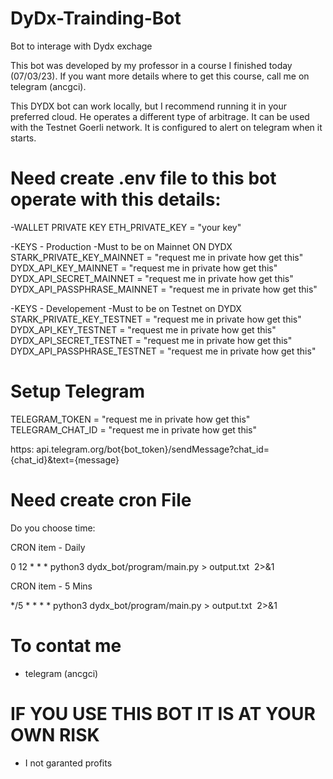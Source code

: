 # DyDx-Trainding-Bot
Bot to interage with Dydx exchage


This bot was developed by my professor in a course I finished today (07/03/23). If you want more details where to get this course, call me on telegram (ancgci).

This DYDX bot can work locally, but I recommend running it in your preferred cloud.
He operates a different type of arbitrage. It can be used with the Testnet Goerli network. It is configured to alert on telegram when it starts.

# Need create .env file to this bot operate with this details: #

-WALLET PRIVATE KEY
ETH_PRIVATE_KEY =  "your key"

-KEYS - Production
-Must to be on Mainnet ON DYDX
STARK_PRIVATE_KEY_MAINNET = "request me in private how get this"
DYDX_API_KEY_MAINNET = "request me in private how get this"
DYDX_API_SECRET_MAINNET = "request me in private how get this"
DYDX_API_PASSPHRASE_MAINNET = "request me in private how get this"

-KEYS - Developement
-Must to be on Testnet on DYDX
STARK_PRIVATE_KEY_TESTNET = "request me in private how get this"
DYDX_API_KEY_TESTNET = "request me in private how get this"
DYDX_API_SECRET_TESTNET = "request me in private how get this"
DYDX_API_PASSPHRASE_TESTNET = "request me in private how get this"

# Setup Telegram #
TELEGRAM_TOKEN = "request me in private how get this"
TELEGRAM_CHAT_ID = "request me in private how get this"

https:  api.telegram.org/bot{bot_token}/sendMessage?chat_id={chat_id}&text={message}


# Need create cron File #

Do you choose time:

CRON item - Daily

0 12 * * *   python3 dydx_bot/program/main.py > output.txt  2>&1

CRON item - 5 Mins

*/5 * * * *  python3 dydx_bot/program/main.py > output.txt  2>&1


# To contat me #

- telegram (ancgci)


# IF YOU USE THIS BOT IT IS AT YOUR OWN RISK #
- I not garanted profits 


